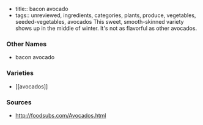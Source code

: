 - title:: bacon avocado
- tags:: unreviewed, ingredients, categories, plants, produce, vegetables, seeded-vegetables, avocados
This sweet, smooth-skinned variety shows up in the middle of winter. It's not as flavorful as other avocados.

### Other Names

* bacon avocado

### Varieties

* [[avocados]]

### Sources
* http://foodsubs.com/Avocados.html
